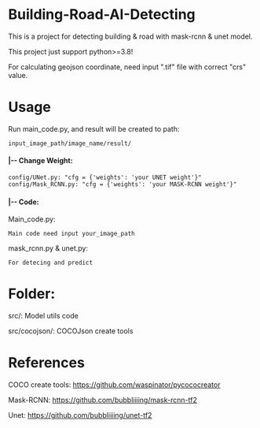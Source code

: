 # Building-Road-AI-Detecting
This is a project for detecting building &amp; road with mask-rcnn &amp; unet model.

This project just support python>=3.8!

For calculating geojson coordinate, need input ".tif" file with correct "crs" value.

# Usage
Run main_code.py, and result will be created to path:
	
	input_image_path/image_name/result/

#### |-- Change Weight:
	config/UNet.py: "cfg = {'weights': 'your UNET weight'}"
	config/Mask_RCNN.py: "cfg = {'weights': 'your MASK-RCNN weight'}"

#### |-- Code:
Main_code.py: 
    
	Main code need input your_image_path

mask_rcnn.py & unet.py:

	For detecing and predict

# Folder:
src/: Model utils code

src/cocojson/: COCOJson create tools 

# References
COCO create tools: https://github.com/waspinator/pycococreator

Mask-RCNN: https://github.com/bubbliiiing/mask-rcnn-tf2

Unet: https://github.com/bubbliiiing/unet-tf2

